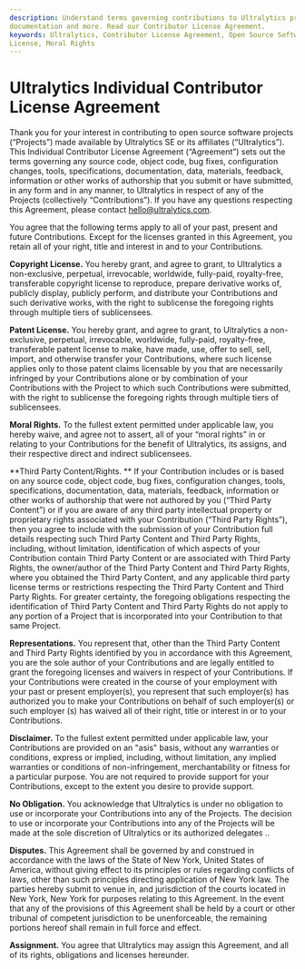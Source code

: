 ```yaml
---
description: Understand terms governing contributions to Ultralytics projects including source code, bug fixes,
documentation and more. Read our Contributor License Agreement.
keywords: Ultralytics, Contributor License Agreement, Open Source Software, Contributions, Copyright License, Patent
License, Moral Rights
---
```


# Ultralytics Individual Contributor License Agreement

Thank you for your interest in contributing to open source software projects (“Projects”) made available by Ultralytics
SE or its affiliates (“Ultralytics”). This Individual Contributor License Agreement (“Agreement”) sets out the terms
governing any source code, object code, bug fixes, configuration changes, tools, specifications, documentation, data,
materials, feedback, information or other works of authorship that you submit or have submitted, in any form and in any
manner, to Ultralytics in respect of any of the Projects (collectively “Contributions”). If you have any questions
respecting this Agreement, please contact hello@ultralytics.com.

You agree that the following terms apply to all of your past, present and future Contributions. Except for the licenses
granted in this Agreement, you retain all of your right, title and interest in and to your Contributions.

**Copyright License.** You hereby grant, and agree to grant, to Ultralytics a non-exclusive, perpetual, irrevocable,
worldwide, fully-paid, royalty-free, transferable copyright license to reproduce, prepare derivative works of, publicly
display, publicly perform, and distribute your Contributions and such derivative works, with the right to sublicense the
foregoing rights through multiple tiers of sublicensees.

**Patent License.** You hereby grant, and agree to grant, to Ultralytics a non-exclusive, perpetual, irrevocable,
worldwide, fully-paid, royalty-free, transferable patent license to make, have made, use, offer to sell, sell, import,
and otherwise transfer your Contributions, where such license applies only to those patent claims licensable by you that
are necessarily infringed by your Contributions alone or by combination of your Contributions with the Project to which
such Contributions were submitted, with the right to sublicense the foregoing rights through multiple tiers of
sublicensees.

**Moral Rights.** To the fullest extent permitted under applicable law, you hereby waive, and agree not to assert, all
of your “moral rights” in or relating to your Contributions for the benefit of Ultralytics, its assigns, and their
respective direct and indirect sublicensees.

**Third Party Content/Rights.
** If your Contribution includes or is based on any source code, object code, bug fixes, configuration changes, tools,
specifications, documentation, data, materials, feedback, information or other works of authorship that were not
authored by you (“Third Party Content”) or if you are aware of any third party intellectual property or proprietary
rights associated with your Contribution (“Third Party Rights”), then you agree to include with the submission of your
Contribution full details respecting such Third Party Content and Third Party Rights, including, without limitation,
identification of which aspects of your Contribution contain Third Party Content or are associated with Third Party
Rights, the owner/author of the Third Party Content and Third Party Rights, where you obtained the Third Party Content,
and any applicable third party license terms or restrictions respecting the Third Party Content and Third Party Rights.
For greater certainty, the foregoing obligations respecting the identification of Third Party Content and Third Party
Rights do not apply to any portion of a Project that is incorporated into your Contribution to that same Project.

**Representations.** You represent that, other than the Third Party Content and Third Party Rights identified by you in
accordance with this Agreement, you are the sole author of your Contributions and are legally entitled to grant the
foregoing licenses and waivers in respect of your Contributions. If your Contributions were created in the course of
your employment with your past or present employer(s), you represent that such employer(s) has authorized you to make
your Contributions on behalf of such employer(s) or such employer
(s) has waived all of their right, title or interest in or to your Contributions.

**Disclaimer.** To the fullest extent permitted under applicable law, your Contributions are provided on an "asis"
basis, without any warranties or conditions, express or implied, including, without limitation, any implied warranties
or conditions of non-infringement, merchantability or fitness for a particular purpose. You are not required to provide
support for your Contributions, except to the extent you desire to provide support.

**No Obligation.** You acknowledge that Ultralytics is under no obligation to use or incorporate your Contributions into
any of the Projects. The decision to use or incorporate your Contributions into any of the Projects will be made at the
sole discretion of Ultralytics or its authorized delegates ..

**Disputes.** This Agreement shall be governed by and construed in accordance with the laws of the State of New York,
United States of America, without giving effect to its principles or rules regarding conflicts of laws, other than such
principles directing application of New York law. The parties hereby submit to venue in, and jurisdiction of the courts
located in New York, New York for purposes relating to this Agreement. In the event that any of the provisions of this
Agreement shall be held by a court or other tribunal of competent jurisdiction to be unenforceable, the remaining
portions hereof shall remain in full force and effect.

**Assignment.** You agree that Ultralytics may assign this Agreement, and all of its rights, obligations and licenses
hereunder.
